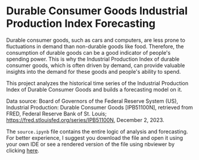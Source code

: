 # Durable Consumer Goods Industrial Production Index Forecasting

Durable consumer goods, such as cars and computers, are less prone to fluctuations in demand than non-durable goods like food. Therefore, the consumption of durable goods can be a good indicator of people's spending power. This is why the Industrial Production Index of durable consumer goods, which is often driven by demand, can provide valuable insights into the demand for these goods and people's ability to spend.

This project analyzes the historical time series of the Industrial Production Index of Durable Consumer Goods and builds a forecasting model on it.

Data source:
Board of Governors of the Federal Reserve System (US), Industrial Production: Durable Consumer Goods [IPB51100N], retrieved from FRED, Federal Reserve Bank of St. Louis; https://fred.stlouisfed.org/series/IPB51100N, December 2, 2023.

The `source.ipynb` file contains the entire logic of analysis and forecasting. For better experience, I suggest you download the file and open it using your own IDE or see a rendered version of the file using nbviewer by clicking [here](https://nbviewer.org/github/jintaozhang112358/Production-Index-Forecast/blob/main/source.ipynb).
